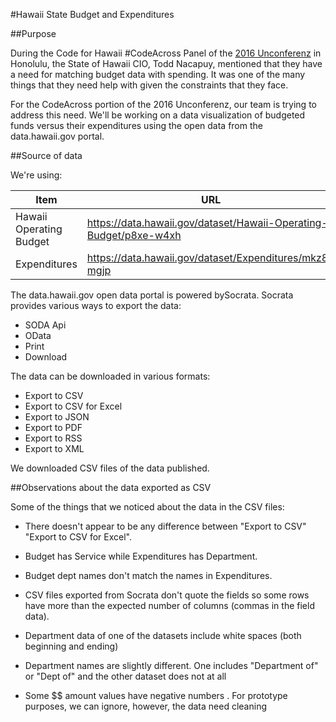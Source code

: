 #Hawaii State Budget and Expenditures

##Purpose

During the Code for Hawaii \#CodeAcross Panel of the [2016 Unconferenz](
http://unconferenz.com/2016-schedule/) in Honolulu, the State of Hawaii CIO,
Todd Nacapuy, mentioned that they have a need for matching budget data with
spending.  It was one of the many things that they need help with given the
constraints that they face.

For the CodeAcross portion of the 2016 Unconferenz, our team is trying to
address this need. We'll be working on a data visualization of budgeted funds
versus their expenditures using the open data from the data.hawaii.gov portal.

##Source of data

We're using:

Item | URL
-----|-----
Hawaii Operating Budget | https://data.hawaii.gov/dataset/Hawaii-Operating-Budget/p8xe-w4xh |
Expenditures | https://data.hawaii.gov/dataset/Expenditures/mkz8-mgjp |


The data.hawaii.gov open data portal is powered bySocrata. Socrata provides
various ways to export the data:

* SODA Api
* OData
* Print
* Download

The data can be downloaded in various formats:

* Export to CSV
* Export to CSV for Excel
* Export to JSON
* Export to PDF
* Export to RSS
* Export to XML

We downloaded CSV files of the data published.


##Observations about the data exported as CSV

Some of the things that we noticed about the data in the CSV files:

* There doesn't appear to be any difference between "Export to CSV" "Export to
  CSV for Excel".
* Budget has Service while Expenditures has Department.
* Budget dept names don't match the names in Expenditures.
* CSV files exported from Socrata don't quote the fields so some rows have more
  than the expected number of columns (commas in the field data).

* Department data of one of the datasets include white spaces (both beginning and ending)
* Department names are slightly different.  One includes "Department of" or "Dept of" and the other dataset does not at all
* Some $$ amount values have negative numbers . For prototype purposes, we can ignore, however, the data need cleaning




